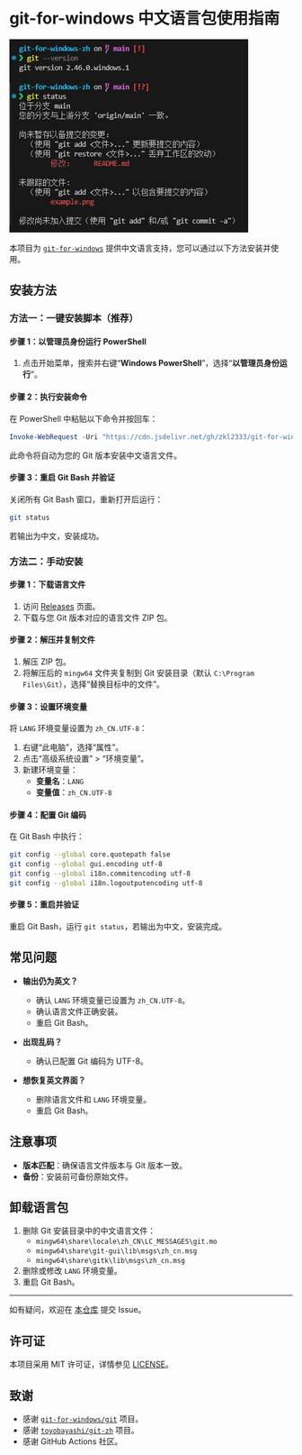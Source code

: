 # git-for-windows 中文语言包使用指南

![example](./example.png)

本项目为 [`git-for-windows`](https://github.com/git-for-windows/git) 提供中文语言支持，您可以通过以下方法安装并使用。

## 安装方法

### 方法一：一键安装脚本（推荐）

#### 步骤 1：以管理员身份运行 PowerShell

1. 点击开始菜单，搜索并右键“**Windows PowerShell**”，选择“**以管理员身份运行**”。

#### 步骤 2：执行安装命令

在 PowerShell 中粘贴以下命令并按回车：

```powershell
Invoke-WebRequest -Uri "https://cdn.jsdelivr.net/gh/zkl2333/git-for-windows-zh@main/apply_git_language_pack.ps1" -OutFile "$env:TEMP\apply_git_language_pack.ps1"; PowerShell -ExecutionPolicy Bypass -File "$env:TEMP\apply_git_language_pack.ps1"; Remove-Item -Path "$env:TEMP\apply_git_language_pack.ps1" -Force
```

此命令将自动为您的 Git 版本安装中文语言文件。

#### 步骤 3：重启 Git Bash 并验证

关闭所有 Git Bash 窗口，重新打开后运行：

```bash
git status
```

若输出为中文，安装成功。

### 方法二：手动安装

#### 步骤 1：下载语言文件

1. 访问 [Releases](https://github.com/zkl2333/git-for-windows-zh/releases) 页面。
2. 下载与您 Git 版本对应的语言文件 ZIP 包。

#### 步骤 2：解压并复制文件

1. 解压 ZIP 包。
2. 将解压后的 `mingw64` 文件夹复制到 Git 安装目录（默认 `C:\Program Files\Git`），选择“替换目标中的文件”。

#### 步骤 3：设置环境变量

将 `LANG` 环境变量设置为 `zh_CN.UTF-8`：

1. 右键“此电脑”，选择“属性”。
2. 点击“高级系统设置” > “环境变量”。
3. 新建环境变量：
   - **变量名**：`LANG`
   - **变量值**：`zh_CN.UTF-8`

#### 步骤 4：配置 Git 编码

在 Git Bash 中执行：

```bash
git config --global core.quotepath false
git config --global gui.encoding utf-8
git config --global i18n.commitencoding utf-8
git config --global i18n.logoutputencoding utf-8
```

#### 步骤 5：重启并验证

重启 Git Bash，运行 `git status`，若输出为中文，安装完成。

## 常见问题

- **输出仍为英文？**

  - 确认 `LANG` 环境变量已设置为 `zh_CN.UTF-8`。
  - 确认语言文件正确安装。
  - 重启 Git Bash。

- **出现乱码？**

  - 确认已配置 Git 编码为 UTF-8。

- **想恢复英文界面？**
  - 删除语言文件和 `LANG` 环境变量。
  - 重启 Git Bash。

## 注意事项

- **版本匹配**：确保语言文件版本与 Git 版本一致。
- **备份**：安装前可备份原始文件。

## 卸载语言包

1. 删除 Git 安装目录中的中文语言文件：
   - `mingw64\share\locale\zh_CN\LC_MESSAGES\git.mo`
   - `mingw64\share\git-gui\lib\msgs\zh_cn.msg`
   - `mingw64\share\gitk\lib\msgs\zh_cn.msg`
2. 删除或修改 `LANG` 环境变量。
3. 重启 Git Bash。

---

如有疑问，欢迎在 [本仓库](https://github.com/zkl2333/git-for-windows-zh) 提交 Issue。

## 许可证

本项目采用 MIT 许可证，详情参见 [LICENSE](https://github.com/zkl2333/git-for-windows-zh/blob/main/LICENSE)。

## 致谢

- 感谢 [`git-for-windows/git`](https://github.com/git-for-windows/git) 项目。
- 感谢 [`toyobayashi/git-zh`](https://github.com/toyobayashi/git-zh) 项目。
- 感谢 GitHub Actions 社区。
